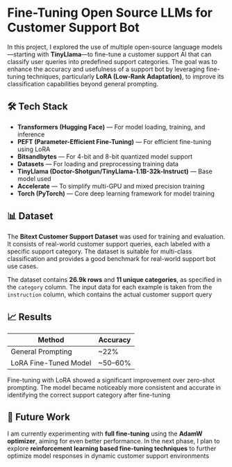# Fine-Tuning Open Source LLMs for Customer Support Bot

In this project, I explored the use of multiple open-source language models—starting with **TinyLlama**—to fine-tune a customer support AI that can classify user queries into predefined support categories. The goal was to enhance the accuracy and usefulness of a support bot by leveraging fine-tuning techniques, particularly **LoRA (Low-Rank Adaptation)**, to improve its classification capabilities beyond general prompting.

## 🛠️ Tech Stack

- **Transformers (Hugging Face)** — For model loading, training, and inference
- **PEFT (Parameter-Efficient Fine-Tuning)** — For efficient fine-tuning using LoRA
- **Bitsandbytes** — For 4-bit and 8-bit quantized model support
- **Datasets** — For loading and preprocessing training data
- **TinyLlama (Doctor-Shotgun/TinyLlama-1.1B-32k-Instruct)** — Base model used
- **Accelerate** — To simplify multi-GPU and mixed precision training
- **Torch (PyTorch)** — Core deep learning framework for model training

## 📊 Dataset

The **Bitext Customer Support Dataset** was used for training and evaluation. It consists of real-world customer support queries, each labeled with a specific support category. The dataset is suitable for multi-class classification and provides a good benchmark for real-world support bot use cases.

The dataset contains **26.9k rows** and **11 unique categories**, as specified in the `category` column. The input data for each example is taken from the `instruction` column, which contains the actual customer support query


## 📈 Results

| Method                     | Accuracy |
|----------------------------|----------|
| General Prompting | ~22%     |
| LoRA Fine-Tuned Model         | ~50–60%  |

Fine-tuning with LoRA showed a significant improvement over zero-shot prompting. The model became noticeably more consistent and accurate in identifying the correct support category after fine-tuning

## 🧪 Future Work

I am currently experimenting with **full fine-tuning** using the **AdamW optimizer**, aiming for even better performance. In the next phase, I plan to explore **reinforcement learning based fine-tuning techniques** to further optimize model responses in dynamic customer support environments